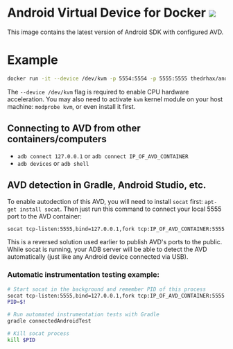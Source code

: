 # Android Virtual Device for Docker [![](https://images.microbadger.com/badges/image/thedrhax/android-avd.svg)](https://hub.docker.com/r/thedrhax/android-avd)

This image contains the latest version of Android SDK with configured AVD.

# Example

```bash
docker run -it --device /dev/kvm -p 5554:5554 -p 5555:5555 thedrhax/android-avd
```

The `--device /dev/kvm` flag is required to enable CPU hardware acceleration.
You may also need to activate `kvm` kernel module on your host machine: `modprobe kvm`, or even install it first.

## Connecting to AVD from other containers/computers

* `adb connect 127.0.0.1` or `adb connect IP_OF_AVD_CONTAINER`
* `adb devices` or `adb shell`

## AVD detection in Gradle, Android Studio, etc.

To enable autodection of this AVD, you will need to install `socat` first: `apt-get install socat`. Then just run this command to connect your local 5555 port to the AVD container:

```
socat tcp-listen:5555,bind=127.0.0.1,fork tcp:IP_OF_AVD_CONTAINER:5555
```

This is a reversed solution used earlier to publish AVD's ports to the public. While socat is running, your ADB server will be able to detect the AVD automatically (just like any Android device connected via USB).

### Automatic instrumentation testing example:

```bash
# Start socat in the background and remember PID of this process
socat tcp-listen:5555,bind=127.0.0.1,fork tcp:IP_OF_AVD_CONTAINER:5555 &
PID=$!

# Run automated instrumentation tests with Gradle
gradle connectedAndroidTest

# Kill socat process
kill $PID
```
